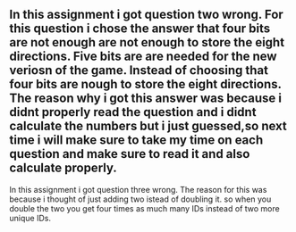 ## In this assignment i got question two wrong. For this question i chose the answer that four bits are not enough are not enough to store the eight directions. Five bits are are needed for the new veriosn of the game. Instead of choosing that four bits are nough to store the eight directions. The reason why i got this answer was because i didnt properly read the question and i didnt calculate the numbers but i just guessed,so next time i will make sure to take my time on each question and make sure to read it and also calculate properly.  
In this assignment i got question three wrong. The reason for this was because i thought of just adding two istead of doubling it. so when you double the two you get four times as much many IDs instead of two more unique IDs. 
